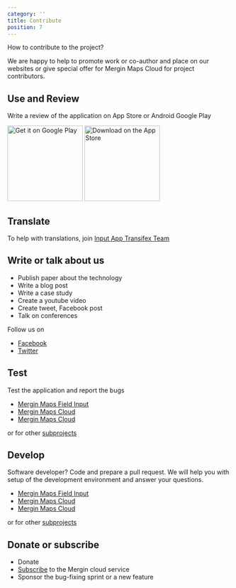 ```yaml
---
category: ''
title: Contribute
position: 7
---
```


How to contribute to the project? 

We are happy to help to promote work or co-author and place on our websites or give 
special offer for Mergin Maps Cloud for project contributors.

## Use and Review

Write a review of the application on App Store or Android Google Play

<a href='https://play.google.com/store/apps/details?id=uk.co.lutraconsulting'><img alt='Get it on Google Play' src='images/google-play-store-badge.png' width="170" /></a>
<a href='https://apps.apple.com/us/app/input/id1478603559?ls=1'><img alt='Download on the App Store' src='images/app-store.png' width="170" /></a>

## Translate

 To help with translations, join [Input App Transifex Team](https://www.transifex.com/lutra-consulting/input)

## Write or talk about us 
 
 - Publish paper about the technology
 - Write a blog post 
 - Write a case study 
 - Create a youtube video
 - Create tweet, Facebook post 
 - Talk on conferences

 Follow us on 

 - [Facebook](https://www.facebook.com/lutraconsulting)
 - [Twitter](https://twitter.com/lutraconsulting)

## Test

Test the application and report the bugs

 - [Mergin Maps Field Input](https://github.com/lutraconsulting/input/issues) 
 - [Mergin Maps Cloud](https://github.com/lutraconsulting/mergin/issues)
 - [Mergin Maps Cloud](https://github.com/lutraconsulting/qgis-mergin-plugin/issues)

or for other [subprojects](./index#explore-eco-system)

## Develop

Software developer? Code and prepare a pull request. We will help you with setup of the development 
environment and answer your questions.

 - [Mergin Maps Field Input](https://github.com/lutraconsulting/input) 
 - [Mergin Maps Cloud](https://github.com/lutraconsulting/mergin)
 - [Mergin Maps Cloud](https://github.com/lutraconsulting/qgis-mergin-plugin)

or for other [subprojects](./index#explore-eco-system)

## Donate or subscribe

 - Donate
 - [Subscribe](https://public.cloudmergin.com) to the Mergin cloud service
 - Sponsor the bug-fixing sprint or a new feature
